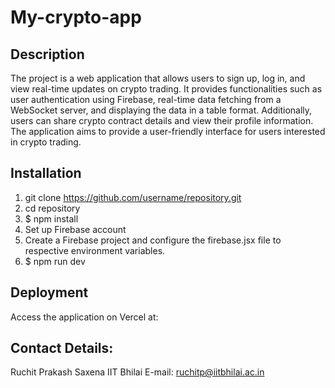# My-crypto-app

## Description

The project is a web application that allows users to sign up, log in, and view real-time updates on crypto trading. It provides functionalities such as user authentication using Firebase, real-time data fetching from a WebSocket server, and displaying the data in a table format. Additionally, users can share crypto contract details and view their profile information. The application aims to provide a user-friendly interface for users interested in crypto trading.


## Installation

1. git clone https://github.com/username/repository.git
2. cd repository
3. $ npm install
4. Set up Firebase account
5. Create a Firebase project and configure the firebase.jsx file to respective environment variables.
6. $ npm run dev


## Deployment
Access the application on Vercel at: 

## Contact  Details:
Ruchit Prakash Saxena
IIT Bhilai
E-mail: ruchitp@iitbhilai.ac.in
